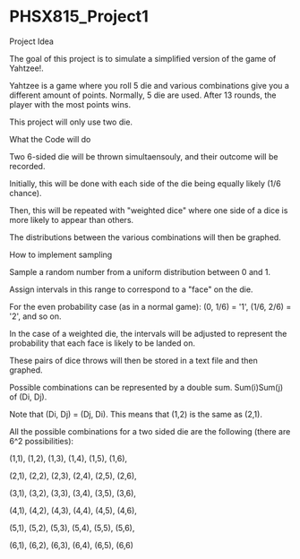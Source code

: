 # PHSX815_Project1

Project Idea

The goal of this project is to simulate a simplified version of the game of Yahtzee!. 
  
Yahtzee is a game where you roll 5 die and various combinations give you a different amount of points. Normally, 5 die are used. After 13 rounds, the player with the most points wins.
  
This project will only use two die. 
 
What the Code will do

Two 6-sided die will be thrown simultaensouly, and their outcome will be recorded.

Initially, this will be done with each side of the die being equally likely (1/6 chance).

Then, this will be repeated with "weighted dice" where one side of a dice is more likely to appear than others. 

The distributions between the various combinations will then be graphed.
 
How to implement sampling

Sample a random number from a uniform distribution between 0 and 1.

Assign intervals in this range to correspond to a "face" on the die. 
  
For the even probability case (as in a normal game): (0, 1/6) = '1', (1/6, 2/6) = '2', and so on. 
 
In the case of a weighted die, the intervals will be adjusted to represent the probability that each face is likely to be landed on.
  
These pairs of dice throws will then be stored in a text file and then graphed. 
  
Possible combinations can be represented by a double sum. Sum(i)Sum(j) of (Di, Dj).

Note that (Di, Dj) = (Dj, Di). This means that (1,2) is the same as (2,1).
    
All the possible combinations for a two sided die are the following (there are 6^2 possibilities):

(1,1), (1,2), (1,3), (1,4), (1,5), (1,6), 

(2,1), (2,2), (2,3), (2,4), (2,5), (2,6), 

(3,1), (3,2), (3,3), (3,4), (3,5), (3,6), 

(4,1), (4,2), (4,3), (4,4), (4,5), (4,6), 

(5,1), (5,2), (5,3), (5,4), (5,5), (5,6), 

(6,1), (6,2), (6,3), (6,4), (6,5), (6,6)
